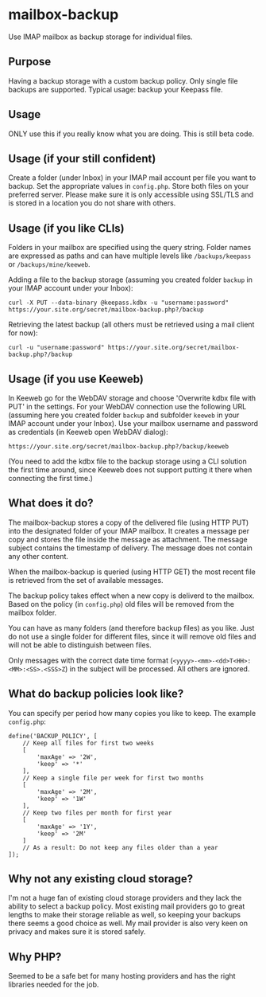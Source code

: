# mailbox-backup
Use IMAP mailbox as backup storage for individual files.

## Purpose
Having a backup storage with a custom backup policy. Only single file backups are supported. Typical usage: backup your Keepass file.

## Usage
ONLY use this if you really know what you are doing. This is still beta code.

## Usage (if your still confident)
Create a folder (under Inbox) in your IMAP mail account per file you want to backup.
Set the appropriate values in `config.php`. Store both files on your preferred server. Please make sure it is only accessible using SSL/TLS and is stored in a location you do not share with others.

## Usage (if you like CLIs)
Folders in your mailbox are specified using the query string. Folder names are expressed as paths and can have multiple levels like `/backups/keepass` or `/backups/mine/keeweb`.

Adding a file to the backup storage (assuming you created folder `backup` in your IMAP account under your Inbox):

    curl -X PUT --data-binary @keepass.kdbx -u "username:password" https://your.site.org/secret/mailbox-backup.php?/backup

Retrieving the latest backup (all others must be retrieved using a mail client for now):

    curl -u "username:password" https://your.site.org/secret/mailbox-backup.php?/backup

## Usage (if you use Keeweb)
In Keeweb go for the WebDAV storage and choose 'Overwrite kdbx file with PUT' in the settings. For your WebDAV connection use the following URL (assuming here you created folder `backup` and subfolder `keeweb` in your IMAP account under your Inbox). Use your mailbox username and password as credentials (in Keeweb open WebDAV dialog):

    https://your.site.org/secret/mailbox-backup.php?/backup/keeweb

(You need to add the kdbx file to the backup storage using a CLI solution the first time around, since Keeweb does not support putting it there when connecting the first time.)

## What does it do?
The mailbox-backup stores a copy of the delivered file (using HTTP PUT) into the designated folder of your IMAP mailbox. It creates a message per copy and stores the file inside the message as attachment. The message subject contains the timestamp of delivery. The message does not contain any other content.

When the mailbox-backup is queried (using HTTP GET) the most recent file is retrieved from the set of available messages.

The backup policy takes effect when a new copy is deliverd to the mailbox. Based on the policy (in `config.php`) old files will be removed from the mailbox folder.

You can have as many folders (and therefore backup files) as you like. Just do not use a single folder for different files, since it will remove old files and will not be able to distinguish between files.

Only messages with the correct date time format (`<yyyy>-<mm>-<dd>T<HH>:<MM>:<SS>.<SSS>Z`) in the subject will be processed. All others are ignored.

## What do backup policies look like?
You can specify per period how many copies you like to keep. The example `config.php`:

    define('BACKUP_POLICY', [
    	// Keep all files for first two weeks
    	[
    		'maxAge' => '2W',
    		'keep' => '*'
    	],
    	// Keep a single file per week for first two months
    	[
    		'maxAge' => '2M',
    		'keep' => '1W'
    	],
    	// Keep two files per month for first year
    	[
    		'maxAge' => '1Y',
    		'keep' => '2M'
    	]
    	// As a result: Do not keep any files older than a year
    ]);

## Why not any existing cloud storage?
I'm not a huge fan of existing cloud storage providers and they lack the ability to select a backup policy. Most existing mail providers go to great lengths to make their storage reliable as well, so keeping your backups there seems a good choice as well. My mail provider is also very keen on privacy and makes sure it is stored safely.

## Why PHP?
Seemed to be a safe bet for many hosting providers and has the right libraries needed for the job.
